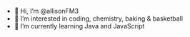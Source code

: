 - 👋 Hi, I’m @allisonFM3
- 👀 I’m interested in coding, chemistry, baking & basketball
- 🌱 I’m currently learning Java and JavaScript

<!---
allisonFM3/allisonFM3 is a ✨ special ✨ repository because its `README.md` (this file) appears on your GitHub profile.
You can click the Preview link to take a look at your changes.
--->
